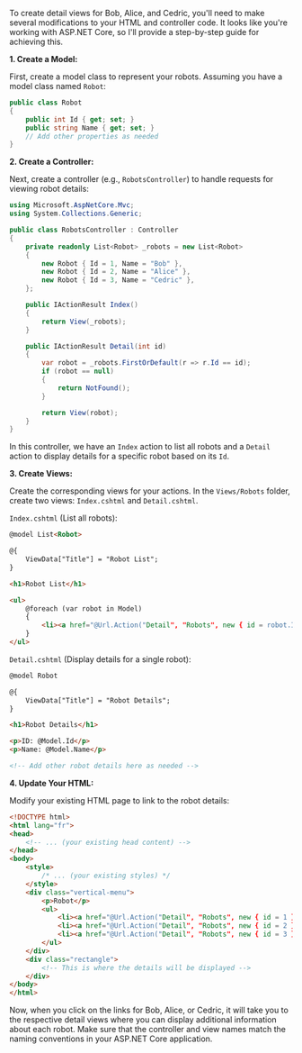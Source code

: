To create detail views for Bob, Alice, and Cedric, you'll need to make several modifications to your HTML and controller code. It looks like you're working with ASP.NET Core, so I'll provide a step-by-step guide for achieving this.

**1. Create a Model:**

First, create a model class to represent your robots. Assuming you have a model class named `Robot`:

```csharp
public class Robot
{
    public int Id { get; set; }
    public string Name { get; set; }
    // Add other properties as needed
}
```

**2. Create a Controller:**

Next, create a controller (e.g., `RobotsController`) to handle requests for viewing robot details:

```csharp
using Microsoft.AspNetCore.Mvc;
using System.Collections.Generic;

public class RobotsController : Controller
{
    private readonly List<Robot> _robots = new List<Robot>
    {
        new Robot { Id = 1, Name = "Bob" },
        new Robot { Id = 2, Name = "Alice" },
        new Robot { Id = 3, Name = "Cedric" },
    };

    public IActionResult Index()
    {
        return View(_robots);
    }

    public IActionResult Detail(int id)
    {
        var robot = _robots.FirstOrDefault(r => r.Id == id);
        if (robot == null)
        {
            return NotFound();
        }

        return View(robot);
    }
}
```

In this controller, we have an `Index` action to list all robots and a `Detail` action to display details for a specific robot based on its `Id`.

**3. Create Views:**

Create the corresponding views for your actions. In the `Views/Robots` folder, create two views: `Index.cshtml` and `Detail.cshtml`.

`Index.cshtml` (List all robots):

```html
@model List<Robot>

@{
    ViewData["Title"] = "Robot List";
}

<h1>Robot List</h1>

<ul>
    @foreach (var robot in Model)
    {
        <li><a href="@Url.Action("Detail", "Robots", new { id = robot.Id })">@robot.Name</a></li>
    }
</ul>
```

`Detail.cshtml` (Display details for a single robot):

```html
@model Robot

@{
    ViewData["Title"] = "Robot Details";
}

<h1>Robot Details</h1>

<p>ID: @Model.Id</p>
<p>Name: @Model.Name</p>

<!-- Add other robot details here as needed -->
```

**4. Update Your HTML:**

Modify your existing HTML page to link to the robot details:

```html
<!DOCTYPE html>
<html lang="fr">
<head>
    <!-- ... (your existing head content) -->
</head>
<body>
    <style>
        /* ... (your existing styles) */
    </style>
    <div class="vertical-menu">
        <p>Robot</p>
        <ul>
            <li><a href="@Url.Action("Detail", "Robots", new { id = 1 })" title="voir Bob">Bob</a></li>
            <li><a href="@Url.Action("Detail", "Robots", new { id = 2 })" title="voir Alice">Alice</a></li>
            <li><a href="@Url.Action("Detail", "Robots", new { id = 3 })" title="voir Cedric">Cedric</a></li>
        </ul>
    </div>
    <div class="rectangle">
        <!-- This is where the details will be displayed -->
    </div>
</body>
</html>
```

Now, when you click on the links for Bob, Alice, or Cedric, it will take you to the respective detail views where you can display additional information about each robot. Make sure that the controller and view names match the naming conventions in your ASP.NET Core application.